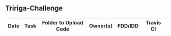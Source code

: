 ## Tririga-Challenge


Date  | Task | Folder to Upload Code | Owner(s) | FDD/IDD | Travis CI
:-:|---|---|---|:-:|---
